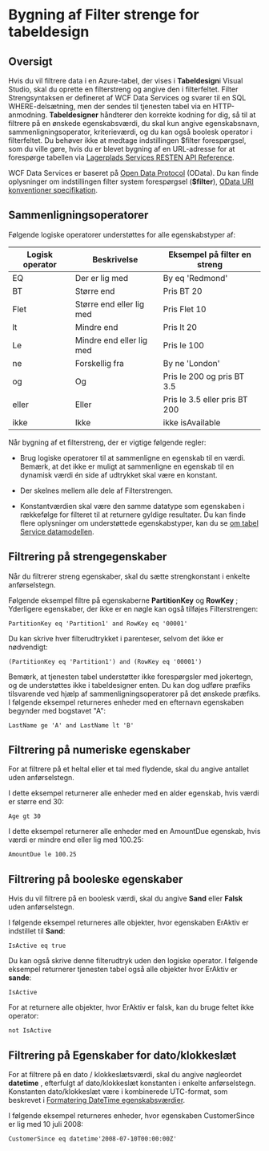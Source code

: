 <properties
   pageTitle="Bygning af filter strenge for tabeldesign | Microsoft Azure"
   description="Bygning af filter strenge for tabeldesign"
   services="visual-studio-online"
   documentationCenter="na"
   authors="TomArcher"
   manager="douge"
   editor="" />
<tags
   ms.service="storage"
   ms.devlang="multiple"
   ms.topic="article"
   ms.tgt_pltfrm="na"
   ms.workload="na"
   ms.date="08/15/2016"
   ms.author="tarcher" />

# <a name="constructing-filter-strings-for-the-table-designer"></a>Bygning af Filter strenge for tabeldesign

## <a name="overview"></a>Oversigt

Hvis du vil filtrere data i en Azure-tabel, der vises i **Tabeldesign**i Visual Studio, skal du oprette en filterstreng og angive den i filterfeltet. Filter Strengsyntaksen er defineret af WCF Data Services og svarer til en SQL WHERE-delsætning, men der sendes til tjenesten tabel via en HTTP-anmodning. **Tabeldesigner** håndterer den korrekte kodning for dig, så til at filtrere på en ønskede egenskabsværdi, du skal kun angive egenskabsnavn, sammenligningsoperator, kriterieværdi, og du kan også boolesk operator i filterfeltet. Du behøver ikke at medtage indstillingen $filter forespørgsel, som du ville gøre, hvis du er blevet bygning af en URL-adresse for at forespørge tabellen via [Lagerplads Services RESTEN API Reference](http://go.microsoft.com/fwlink/p/?LinkId=400447).

WCF Data Services er baseret på [Open Data Protocol](http://go.microsoft.com/fwlink/p/?LinkId=214805) (OData). Du kan finde oplysninger om indstillingen filter system forespørgsel (**$filter**), [OData URI konventioner specifikation](http://go.microsoft.com/fwlink/p/?LinkId=214806).

## <a name="comparison-operators"></a>Sammenligningsoperatorer

Følgende logiske operatorer understøttes for alle egenskabstyper af:

|Logisk operator|Beskrivelse|Eksempel på filter en streng|
|---|---|---|
|EQ|Der er lig med|By eq 'Redmond'|
|BT|Større end|Pris BT 20|
|Flet|Større end eller lig med|Pris Flet 10|
|lt|Mindre end|Pris lt 20|
|Le|Mindre end eller lig med|Pris le 100|
|ne|Forskellig fra|By ne 'London'|
|og|Og|Pris le 200 og pris BT 3.5|
|eller|Eller|Pris le 3.5 eller pris BT 200|
|ikke|Ikke|ikke isAvailable|

Når bygning af et filterstreng, der er vigtige følgende regler:

- Brug logiske operatorer til at sammenligne en egenskab til en værdi. Bemærk, at det ikke er muligt at sammenligne en egenskab til en dynamisk værdi én side af udtrykket skal være en konstant.

- Der skelnes mellem alle dele af Filterstrengen.

- Konstantværdien skal være den samme datatype som egenskaben i rækkefølge for filteret til at returnere gyldige resultater. Du kan finde flere oplysninger om understøttede egenskabstyper, kan du se [om tabel Service datamodellen](http://go.microsoft.com/fwlink/p/?LinkId=400448).

## <a name="filtering-on-string-properties"></a>Filtrering på strengegenskaber

Når du filtrerer streng egenskaber, skal du sætte strengkonstant i enkelte anførselstegn.

Følgende eksempel filtre på egenskaberne **PartitionKey** og **RowKey** ; Yderligere egenskaber, der ikke er en nøgle kan også tilføjes Filterstrengen:

    PartitionKey eq 'Partition1' and RowKey eq '00001'

Du kan skrive hver filterudtrykket i parenteser, selvom det ikke er nødvendigt:

    (PartitionKey eq 'Partition1') and (RowKey eq '00001')

Bemærk, at tjenesten tabel understøtter ikke forespørgsler med jokertegn, og de understøttes ikke i tabeldesigner enten. Du kan dog udføre præfiks tilsvarende ved hjælp af sammenligningsoperatorer på det ønskede præfiks. I følgende eksempel returneres enheder med en efternavn egenskaben begynder med bogstavet "A":

    LastName ge 'A' and LastName lt 'B'

## <a name="filtering-on-numeric-properties"></a>Filtrering på numeriske egenskaber

For at filtrere på et heltal eller et tal med flydende, skal du angive antallet uden anførselstegn.

I dette eksempel returnerer alle enheder med en alder egenskab, hvis værdi er større end 30:

    Age gt 30

I dette eksempel returnerer alle enheder med en AmountDue egenskab, hvis værdi er mindre end eller lig med 100.25:

    AmountDue le 100.25

## <a name="filtering-on-boolean-properties"></a>Filtrering på booleske egenskaber

Hvis du vil filtrere på en boolesk værdi, skal du angive **Sand** eller **Falsk** uden anførselstegn.

I følgende eksempel returneres alle objekter, hvor egenskaben ErAktiv er indstillet til **Sand**:

    IsActive eq true

Du kan også skrive denne filterudtryk uden den logiske operator. I følgende eksempel returnerer tjenesten tabel også alle objekter hvor ErAktiv er **sande**:

    IsActive

For at returnere alle objekter, hvor ErAktiv er falsk, kan du bruge feltet ikke operator:

    not IsActive

## <a name="filtering-on-datetime-properties"></a>Filtrering på Egenskaber for dato/klokkeslæt

For at filtrere på en dato / klokkeslætsværdi, skal du angive nøgleordet **datetime** , efterfulgt af dato/klokkeslæt konstanten i enkelte anførselstegn. Konstanten dato/klokkeslæt være i kombinerede UTC-format, som beskrevet i [Formatering DateTime egenskabsværdier](http://go.microsoft.com/fwlink/p/?LinkId=400449).

I følgende eksempel returneres enheder, hvor egenskaben CustomerSince er lig med 10 juli 2008:

    CustomerSince eq datetime'2008-07-10T00:00:00Z'
